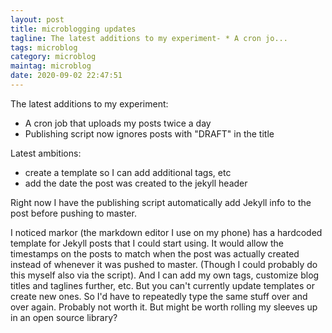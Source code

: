 ```yaml
---
layout: post
title: microblogging updates
tagline: The latest additions to my experiment- * A cron jo...
tags: microblog
category: microblog
maintag: microblog
date: 2020-09-02 22:47:51
---
```

The latest additions to my experiment:
* A cron job that uploads my posts twice a day
* Publishing script now ignores posts with "DRAFT" in the title

Latest ambitions:
* create a template so I can add additional tags, etc
* add the date the post was created to the jekyll header

Right now I have the publishing script automatically add Jekyll info to the post before pushing to master.

I noticed markor (the markdown editor I use on my phone) has a hardcoded template for Jekyll posts that I could start using. It would allow the timestamps on the posts to match when the post was actually created instead of whenever it was pushed to master. (Though I could probably do this myself also via the script). And I can add my own tags, customize blog titles and taglines further, etc. But you can't currently update templates or create new ones. So I'd have to repeatedly type the same stuff over and over again. Probably not worth it. But might be worth rolling my sleeves up in an open source library?
